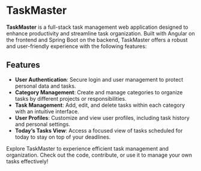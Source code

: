 # TaskMaster

**TaskMaster** is a full-stack task management web application designed to enhance productivity and streamline task organization. Built with Angular on the frontend and Spring Boot on the backend, TaskMaster offers a robust and user-friendly experience with the following features:

## Features

- **User Authentication**: Secure login and user management to protect personal data and tasks.
- **Category Management**: Create and manage categories to organize tasks by different projects or responsibilities.
- **Task Management**: Add, edit, and delete tasks within each category with an intuitive interface.
- **User Profiles**: Customize and view user profiles, including task history and personal settings.
- **Today’s Tasks View**: Access a focused view of tasks scheduled for today to stay on top of your deadlines.

Explore TaskMaster to experience efficient task management and organization. Check out the code, contribute, or use it to manage your own tasks effectively!
